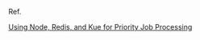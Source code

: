 Ref.

[Using Node, Redis, and Kue for Priority Job Processing](https://ifelse.io/2016/02/23/using-node-redis-and-kue-for-priority-job-processing/)
